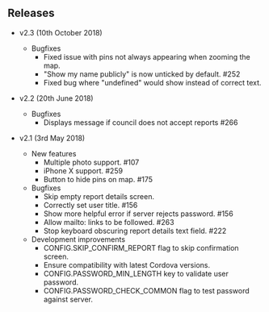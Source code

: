 ## Releases

* v2.3 (10th October 2018)
    - Bugfixes
        - Fixed issue with pins not always appearing when zooming the map.
        - "Show my name publicly" is now unticked by default. #252
        - Fixed bug where "undefined" would show instead of correct text.

* v2.2 (20th June 2018)
    - Bugfixes
        - Displays message if council does not accept reports #266

* v2.1 (3rd May 2018)
    - New features
        - Multiple photo support. #107
        - iPhone X support. #259
        - Button to hide pins on map. #175
    - Bugfixes
        - Skip empty report details screen.
        - Correctly set user title. #156
        - Show more helpful error if server rejects password. #156
        - Allow mailto: links to be followed. #263
        - Stop keyboard obscuring report details text field. #222
    - Development improvements
        - CONFIG.SKIP_CONFIRM_REPORT flag to skip confirmation screen.
        - Ensure compatibility with latest Cordova versions.
        - CONFIG.PASSWORD_MIN_LENGTH key to validate user password.
        - CONFIG.PASSWORD_CHECK_COMMON flag to test password against server.
